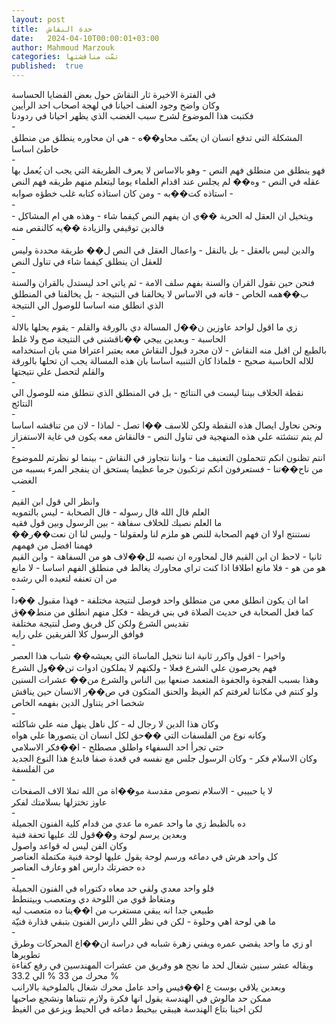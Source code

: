 ```yaml
---
layout: post
title:  حدة النقاش
date:   2024-04-10T00:00:01+03:00
author: Mahmoud Marzouk
categories: تمّت مناقشتها
published:  true
---
```

في الفترة الاخيرة ثار النقاش حول بعض القضايا الحساسة\
وكان واضح وجود العنف احيانا في لهجة اصحاب احد الرأيين\
فكتبت هذا الموضوع لشرح سبب الغضب الذي يظهر احيانا في
ردودنا\
-\
المشكلة التي تدفع انسان ان يعنّف محاو��ه - هي ان محاوره ينطلق من منطلق
خاطئ اساسا\
-\
فهو ينطلق من منطلق فهم النص - وهو بالاساس لا يعرف الطريقة التي يجب ان
يُعمل بها عقله في النص - وه�� لم يجلس عند اقدام العلماء يوما ليتعلم منهم
طريقه فهم النص - استاذه كت��به - ومن كان استاذه كتابه غلب خطؤه
صوابه\
-\
ويتخيل ان العقل له الحرية ��ي ان يفهم النص كيفما شاء - وهذه هي ام
المشاكل - فالدين توقيفي والزيادة ��يه كالنقص منه\
-\
والدين ليس بالعقل - بل بالنقل - واعمال العقل في النص ل�� طريقة محددة
وليس للعقل ان ينطلق كيفما شاء في تناول النص\
-\
فنحن حين نقول القران والسنة بفهم سلف الامة - ثم ياتي احد ليستدل بالقران
والسنة ب��همه الخاص - فانه في الاساس لا يخالفنا في النتيجة - بل يخالفنا
في المنطلق الذي انطلق منه اساسا للوصول الي النتيجة\
-\
زي ما اقول لواحد عاوزين ن��ل المسالة دي بالورقة والقلم - يقوم يحلها
بالالة الحاسبة - وبعدين ييجي ��ناقشني في النتيجة صح ولا غلط\
بالطبع لن اقبل منه النقاش - لان مجرد قبول النقاش معه يعتبر اعترافا مني
بان استخدامه للاله الحاسبة صحيح - فلماذا كان التنبيه اساسا بان هذه
المسالة يجب ان تحلها بالورقة والقلم لتحصل علي نتيجتها\
-\
نقطة الخلاف بيننا ليست في النتائج - بل في المنطلق الذي ننطلق منه للوصول
الي النتائج\
-\
ونحن نحاول ايصال هذه النقطة ولكن للاسف ��ا تصل - لماذا - لان من تناقشه
اساسا لم يتم تنشئته علي هذه المنهجية في تناول النص - فالنقاش معه يكون في
غاية الاستفزاز\
-\
انتم تظنون انكم تتحملون التعنيف منا - واننا نتجاوز في النقاش - بينما لو
نظرتم للموضوع من ناح��تنا - فستعرفون انكم ترتكبون جرما عظيما يستحق ان
ينفجر المرء بسببه من الغضب\
-\
وانظر الي قول ابن القيم\
العلم قال الله قال رسوله - قال الصحابة - ليس بالتمويه\
ما العلم نصبك للخلاف سفاهة - بين الرسول وبين قول فقيه\
��نستنتج اولا ان فهم الصحابة للنص هو ملزم لنا ولعقولنا - وليس لنا ان
نعت��ر فهمنا افضل من فهمهم\
ثانيا - لاحظ ان ابن القيم قال لمحاوره ان نصبه لل��لاف هو من
السفاهة - وابن القيم هو من هو - فلا مانع اطلاقا اذا كنت
تراي محاورك يغالط في منطلق الفهم اساسا - لا مانع من ان تعنفه لتعيده الي
رشده\
-\
اما ان يكون انطلق معي من منطلق واحد فوصل لنتيجة مختلفة - فهذا مقبول
��دا\
كما فعل الصحابة في حديث الصلاة في بني قريظة - فكل منهم انطلق من منط��ق
تقديس الشرع ولكن كل فريق وصل لنتيجة مختلفة\
فوافق الرسول كلا الفريقين علي رايه\
-\
واخيرا - اقول واكرر ثانية اننا نتخيل الماساة التي يعيشه�� شباب هذا
العصر\
فهم يحرصون علي الشرع فعلا - ولكنهم لا يملكون ادوات تن��ول
الشرع\
وهذا بسبب الفجوة والجفوة المتعمد صنعها بين الناس والشرع من�� عشرات
السنين\
ولو كنتم في مكاننا لعرفتم كم الغيظ والحنق المتكون في ص��ر الانسان حين
يناقش شخصا اخر يتناول الدين بفهمه الخاص\
-\
وكان هذا الدين لا رجال له - كل ناهل ينهل منه علي شاكلته\
وكانه نوع من الفلسفات التي ��حق لكل انسان ان يتصورها علي
هواه\
حتي تجرأ احد السفهاء واطلق مصطلح - ا��فكر الاسلامي\
وكان الاسلام فكر - وكان الرسول جلس مع نفسه في قعدة صفا فابدع هذا النوع
الجديد من الفلسفة\
-\
لا يا حبيبي - الاسلام نصوص مقدسة مو��اة من الله تملا الاف
الصفحات\
عاوز تختزلها بسلامتك لفكر\
-\
ده بالظبط زي ما واحد عمره ما عدي من قدام كلية الفنون
الجميلة\
وبعدين يرسم لوحة و��قول لك عليها تحفة فنية\
وكان الفن ليس له قواعد واصول\
كل واحد هرش في دماغه ورسم لوحة يقول عليها لوحة فنية مكتملة
العناصر\
ده حضرتك دارس اهو وعارف العناصر\
-\
فلو واحد معدي ولقي حد معاه دكتوراه في الفنون الجميلة\
ومتغاظ قوي من اللوحة دي ومتعصب وبيتنطط\
طبيعي جدا انه يبقي مستغرب من ا��ينا ده متعصب ليه\
ما هي لوحة اهي وحلوة - لكن في نظر اللي دارس الفنون بتبقي قذارة
فنيّة\
-\
او زي ما واحد يقضي عمره ويفني زهرة شبابه في دراسة ان��اع المحركات وطرق
تطويرها\
وبقاله عشر سنين شغال لحد ما نجح هو وفريق من عشرات المهندسين في رفع
كفاءة محرك من 33 % الي 33.2 %\
وبعدين يلاقي بوست ع ا��فيس واحد عامل محرك شغال بالملوخية
بالارانب\
ممكن حد مالوش في الهندسة يقول انها فكرة ولازم نتبناها ونشجع
صاحبها\
لكن اخينا بتاع الهندسة هيبقي بيخبط دماغه في الحيط ويزعق من
الغيظ
